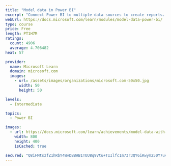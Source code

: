 ```yaml
---
title: "Model data in Power BI"
excerpt: "Connect Power BI to multiple data sources to create reports. Define the relationship between your data sources."
webUrl: https://docs.microsoft.com/learn/modules/model-data-power-bi/
type: course
price: Free
length: PT1H7M
ratings:
  count: 4906
  average: 4.706482
heat: 57

provider:
  name: Microsoft Learn
  domain: microsoft.com
  images:
    - url: /assets/images/organizations/microsoft.com-50x50.jpg
      width: 50
      height: 50

levels:
  - Intermediate

topics:
  - Power BI

images:
  - url: https://docs.microsoft.com/learn/achievements/model-data-with-power-bi-desktop-social.png
    width: 800
    height: 400
    isCached: true

secured: "Q8iFMtszfZ1hRbY4WvDBBAB1TUU8q9Vtu+TIIlfc1m73r3QY6iRwym250Y7uv+etKcOTei8d/Tlgd94XroOI1AyrtH0GDQtvsWNCNM0Qq0ugK3GlEy2vLVuoZDrZtTBGbotuz5n1DtYZseXUKDSRg55si3yQdj3Ngsqnk3EfdBX93F/IujNLURBvKBfXB+XkwdV12rAlPTpsg8y2z3ykP2n3ukXJYAh48MSb1h/o8GomsXGzkoCwyC3O0cGmUFtzmiapWpmXZcmACxjDILVNhqppU/5ayPjHiD+UGgWXlzfIld6sVAcJKbRSwf5aH3DG9a9qOpRlFySxWOEjFVFw9Ka/qhnRZQIKxixhjQWVMdOIA5RVyXZVkTx20Hv+gEfYtVIQuLKdjcCOKSrHrdgiH8JBsPPqVeAEcbllh4vH9lE=;gpdjGTDO1twidxK5vaP9TA=="
---
```


